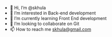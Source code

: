 - 👋 Hi, I’m @skhula
- 👀 I’m interested in Back-end development
- 🌱 I’m currently learning Front End development
- 💞️ I’m looking to collaborate on Git
- 📫 How to reach me skhula@gmail.com

<!---
skhula/skhula is a ✨ special ✨ repository because its `README.md` (this file) appears on your GitHub profile.
You can click the Preview link to take a look at your changes.
--->
